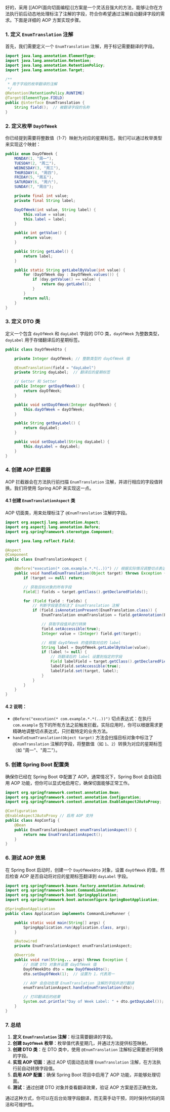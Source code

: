 好的，采用 [[AOP(面向切面编程)]]方案是一个灵活且强大的方法，能够让你在方法执行前后动态地处理标注了注解的字段，符合你希望通过注解自动翻译字段的需求。下面是详细的 AOP 方案实现步骤。

### 1. **定义 `EnumTranslation` 注解**

首先，我们需要定义一个 `EnumTranslation` 注解，用于标记需要翻译的字段。

```java
import java.lang.annotation.ElementType;
import java.lang.annotation.Retention;
import java.lang.annotation.RetentionPolicy;
import java.lang.annotation.Target;

/**
 * 用于字段的枚举翻译的注解
 */
@Retention(RetentionPolicy.RUNTIME)
@Target(ElementType.FIELD)
public @interface EnumTranslation {
    String field();  // 被翻译字段的名称
}
```

### 2. **定义枚举 `DayOfWeek`**

你已经提到需要将整数值（1-7）映射为对应的星期标签。我们可以通过枚举类型来实现这个映射：

```java
public enum DayOfWeek {
    MONDAY(1, "周一"),
    TUESDAY(2, "周二"),
    WEDNESDAY(3, "周三"),
    THURSDAY(4, "周四"),
    FRIDAY(5, "周五"),
    SATURDAY(6, "周六"),
    SUNDAY(7, "周日");

    private final int value;
    private final String label;

    DayOfWeek(int value, String label) {
        this.value = value;
        this.label = label;
    }

    public int getValue() {
        return value;
    }

    public String getLabel() {
        return label;
    }

    public static String getLabelByValue(int value) {
        for (DayOfWeek day : DayOfWeek.values()) {
            if (day.getValue() == value) {
                return day.getLabel();
            }
        }
        return null;
    }
}
```

### 3. **定义 DTO 类**

定义一个包含 `dayOfWeek` 和 `dayLabel` 字段的 DTO 类，`dayOfWeek` 为整数类型，`dayLabel` 用于存储翻译后的星期标签。

```java
public class DayOfWeekDto {

    private Integer dayOfWeek; // 整数类型的 dayOfWeek 值

    @EnumTranslation(field = "dayLabel")
    private String dayLabel;  // 翻译后的星期标签

    // Getter 和 Setter
    public Integer getDayOfWeek() {
        return dayOfWeek;
    }

    public void setDayOfWeek(Integer dayOfWeek) {
        this.dayOfWeek = dayOfWeek;
    }

    public String getDayLabel() {
        return dayLabel;
    }

    public void setDayLabel(String dayLabel) {
        this.dayLabel = dayLabel;
    }
}
```

### 4. **创建 AOP 拦截器**

AOP 拦截器会在方法执行前扫描 `EnumTranslation` 注解，并进行相应的字段值转换。我们将使用 Spring AOP 来实现这一点。

#### 4.1 **创建 `EnumTranslationAspect` 类**

AOP 切面类，用来处理标注了 `@EnumTranslation` 注解的字段。

```java
import org.aspectj.lang.annotation.Aspect;
import org.aspectj.lang.annotation.Before;
import org.springframework.stereotype.Component;

import java.lang.reflect.Field;

@Aspect
@Component
public class EnumTranslationAspect {

    @Before("execution(* com.example.*.*(..))") // 根据实际情况调整切点表达式
    public void handleEnumTranslation(Object target) throws Exception {
        if (target == null) return;

        // 获取目标对象的所有字段
        Field[] fields = target.getClass().getDeclaredFields();

        for (Field field : fields) {
            // 判断字段是否标注了 EnumTranslation 注解
            if (field.isAnnotationPresent(EnumTranslation.class)) {
                EnumTranslation enumTranslation = field.getAnnotation(EnumTranslation.class);

                // 获取字段值并进行转换
                field.setAccessible(true);
                Integer value = (Integer) field.get(target);

                // 根据 dayOfWeek 的值获取对应的 label
                String label = DayOfWeek.getLabelByValue(value);
                if (label != null) {
                    // 将翻译后的 label 设置到指定的字段
                    Field labelField = target.getClass().getDeclaredField(enumTranslation.field());
                    labelField.setAccessible(true);
                    labelField.set(target, label);
                }
            }
        }
    }
}
```

#### 4.2 **说明：**

- `@Before("execution(* com.example.*.*(..))")` 切点表达式：在执行 `com.example` 包下的所有方法之前触发拦截，实际应用时，你可以根据需求更精确地调整切点表达式，只拦截特定的业务方法。
- `handleEnumTranslation(Object target)` 方法会扫描目标对象中标注了 `@EnumTranslation` 注解的字段，将整数值（如 `1`、`2`）转换为对应的星期标签（如 "周一"、"周二"）。

### 5. **创建 Spring Boot 配置类**

确保你已经在 Spring Boot 中配置了 AOP。通常情况下，Spring Boot 会自动启用 AOP 功能，但你可以显式地启用它，确保切面能够正常工作。

```java
import org.springframework.context.annotation.Bean;
import org.springframework.context.annotation.Configuration;
import org.springframework.context.annotation.EnableAspectJAutoProxy;

@Configuration
@EnableAspectJAutoProxy // 启用 AOP 支持
public class AopConfig {
    @Bean
    public EnumTranslationAspect enumTranslationAspect() {
        return new EnumTranslationAspect();
    }
}
```

### 6. **测试 AOP 效果**

在 Spring Boot 启动时，创建一个 `DayOfWeekDto` 对象，设置 `dayOfWeek` 的值，然后检查 AOP 是否自动将对应的星期标签翻译到 `dayLabel` 字段。

```java
import org.springframework.beans.factory.annotation.Autowired;
import org.springframework.boot.CommandLineRunner;
import org.springframework.boot.SpringApplication;
import org.springframework.boot.autoconfigure.SpringBootApplication;

@SpringBootApplication
public class Application implements CommandLineRunner {

    public static void main(String[] args) {
        SpringApplication.run(Application.class, args);
    }

    @Autowired
    private EnumTranslationAspect enumTranslationAspect;

    @Override
    public void run(String... args) throws Exception {
        // 创建 DTO 对象并设置 dayOfWeek 值
        DayOfWeekDto dto = new DayOfWeekDto();
        dto.setDayOfWeek(1);  // 设置为 1，代表周一

        // AOP 会自动处理 EnumTranslation 注解的字段并进行翻译
        enumTranslationAspect.handleEnumTranslation(dto);

        // 打印翻译后的结果
        System.out.println("Day of Week Label: " + dto.getDayLabel());  // 应该输出 "周一"
    }
}
```

### 7. **总结**

1. **定义 `EnumTranslation` 注解**：标注需要翻译的字段。
2. **创建 `DayOfWeek` 枚举**：枚举值代表星期几，并通过方法提供标签映射。
3. **创建 DTO 类**：在 DTO 类中，使用 `@EnumTranslation` 注解标记需要进行转换的字段。
4. **实现 AOP 切面**：通过 AOP 切面动态处理 `EnumTranslation` 注解，在方法执行前自动转换字段值。
5. **启用 AOP 配置**：确保 Spring Boot 项目中启用了 AOP 功能，并能够处理切面。
6. **测试**：通过创建 DTO 对象并查看翻译效果，验证 AOP 方案是否正确生效。

通过这种方式，你可以在后台处理字段翻译，而无需手动干预，同时保持代码的简洁和可维护性。